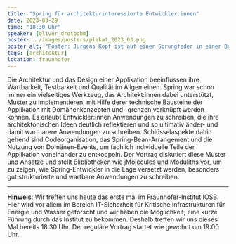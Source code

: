 ```yaml
---
title: "Spring für architekturinteressierte Entwickler:innen"
date: 2023-03-29
time: "18:30 Uhr"
speaker: [oliver_drotbohm]
poster: ../images/posters/plakat_2023_03.png
poster_alt: "Poster: Jürgens Kopf ist auf einer Sprungfeder in einer Box, die wie ein Springteufel herausragt."
tags: [architektur]
location: fraunhofer
---
```


Die Architektur und das Design einer Applikation beeinflussen ihre Wartbarkeit, Testbarkeit und Qualität im Allgemeinen.
Spring war schon immer ein vielseitiges Werkzeug, das Architekt:innen dabei unterstützt, Muster zu implementieren, mit
Hilfe derer technische Bausteine der Applikation mit Domänenkonzepten und -grenzen verknüpft werden können. Es erlaubt
Entwickler:innen Anwendungen zu schreiben, die ihre architektonischen Ideen deutlich reflektieren und so ultimativ
änder- und damit wartbarere Anwendungen zu schreiben. Schlüsselaspekte dahin gehend sind Codeorganisation, das
Spring-Bean-Arrangement und die Nutzung von Domänen-Events, um fachlich individuelle Teile der Applikation voneinander
zu entkoppeln. Der Vortrag diskutiert diese Muster und Ansätze und stellt Blibliotheken wie jMolecules und Moduliths
vor, um zu zeigen, wie Spring-Entwickler in die Lage versetzt werden, besonders gut strukturierte und wartbare
Anwendungen zu schreiben.

---

**Hinweis**: Wir treffen uns heute das erste mal im Fraunhofer-Institut IOSB. Hier wird vor allem im Bereich
IT-Sicherheit für Kritische Infrastrukturen für Energie und Wasser geforscht und wir haben die Möglichkeit, eine kurze
Führung durch das Institut zu bekommen. Deshalb treffen wir uns dieses Mal bereits 18:30 Uhr. Der reguläre Vortrag
startet wie gewohnt um 19:00 Uhr.
